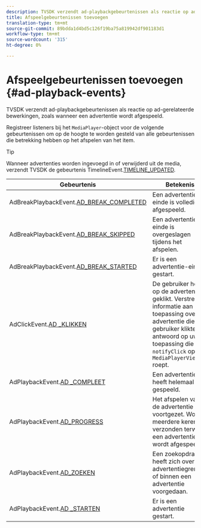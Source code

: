 ```yaml
---
description: TVSDK verzendt ad-playbackgebeurtenissen als reactie op ad-gerelateerde bewerkingen, zoals wanneer een advertentie wordt afgespeeld.
title: Afspeelgebeurtenissen toevoegen
translation-type: tm+mt
source-git-commit: 89bdda1d4bd5c126f19ba75a819942df901183d1
workflow-type: tm+mt
source-wordcount: '315'
ht-degree: 0%

---
```



# Afspeelgebeurtenissen toevoegen {#ad-playback-events}

TVSDK verzendt ad-playbackgebeurtenissen als reactie op ad-gerelateerde bewerkingen, zoals wanneer een advertentie wordt afgespeeld.

Registreer listeners bij het `MediaPlayer`-object voor de volgende gebeurtenissen om op de hoogte te worden gesteld van alle gebeurtenissen die betrekking hebben op het afspelen van het item.

>[!TIP]
>
>Wanneer advertenties worden ingevoegd in of verwijderd uit de media, verzendt TVSDK de gebeurtenis TimelineEvent.[TIMELINE_UPDATED](https://help.adobe.com/en_US/primetime/api/psdk/asdoc-dhls_1.4/com/adobe/mediacore/events/TimelineEvent.html#TIMELINE_UPDATED).

| Gebeurtenis | Betekenis |
|---|---|
| AdBreakPlaybackEvent.[AD_BREAK_COMPLETED](https://help.adobe.com/en_US/primetime/api/psdk/asdoc-dhls_1.4/com/adobe/mediacore/events/AdBreakPlaybackEvent.html#AD_BREAK_COMPLETED) | Een advertentie-einde is volledig afgespeeld. |
| AdBreakPlaybackEvent.[AD_BREAK_SKIPPED](https://help.adobe.com/en_US/primetime/api/psdk/asdoc-dhls_1.4/com/adobe/mediacore/events/AdBreakPlaybackEvent.html#AD_BREAK_SKIPPED) | Een advertentie-einde is overgeslagen tijdens het afspelen. |
| AdBreakPlaybackEvent.[AD_BREAK_STARTED](https://help.adobe.com/en_US/primetime/api/psdk/asdoc-dhls_1.4/com/adobe/mediacore/events/AdBreakPlaybackEvent.html#AD_BREAK_STARTED) | Er is een advertentie-einde gestart. |
| AdClickEvent.[AD _KLIKKEN](https://help.adobe.com/en_US/primetime/api/psdk/asdoc-dhls_1.4/com/adobe/mediacore/events/AdClickEvent.html#AD_CLICK) | De gebruiker heeft op de advertentie geklikt. Verstrekt informatie aan uw toepassing over de advertentie die de gebruiker klikte, in antwoord op uw toepassing die `notifyClick` op `MediaPlayerView` roept. |
| AdPlaybackEvent.[AD _COMPLEET](https://help.adobe.com/en_US/primetime/api/psdk/asdoc-dhls_1.4/com/adobe/mediacore/events/AdPlaybackEvent.html#AD_COMPLETED) | Een advertentie heeft helemaal gespeeld. |
| AdPlaybackEvent.[AD_PROGRESS](https://help.adobe.com/en_US/primetime/api/psdk/asdoc-dhls_1.4/com/adobe/mediacore/events/AdPlaybackEvent.html#AD_PROGRESS) | Het afspelen van de advertentie is voortgezet. Wordt meerdere keren verzonden terwijl een advertentie wordt afgespeeld. |
| AdPlaybackEvent.[AD_ZOEKEN](https://help.adobe.com/en_US/primetime/api/psdk/asdoc-dhls_1.4/com/adobe/mediacore/events/AdPlaybackEvent.html#AD_STARTED) | Een zoekopdracht heeft zich over advertentiegrenzen of binnen een advertentie voorgedaan. |
| AdPlaybackEvent.[AD _STARTEN](https://help.adobe.com/en_US/primetime/api/psdk/asdoc-dhls_1.4/com/adobe/mediacore/events/AdPlaybackEvent.html#AD_STARTED) | Er is een advertentie gestart. |